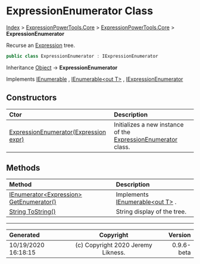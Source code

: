 ﻿# ExpressionEnumerator Class

[Index](../index.md) > [ExpressionPowerTools.Core](ExpressionPowerTools.Core.a.md) > [ExpressionPowerTools.Core](ExpressionPowerTools.Core.n.md) > **ExpressionEnumerator**

Recurse an [Expression](https://docs.microsoft.com/dotnet/api/system.linq.expressions.expression) tree.

```csharp
public class ExpressionEnumerator : IExpressionEnumerator
```

Inheritance [Object](https://docs.microsoft.com/dotnet/api/system.object) → **ExpressionEnumerator**

Implements  [IEnumerable](https://docs.microsoft.com/dotnet/api/system.collections.ienumerable) ,  [IEnumerable&lt;out T>](https://docs.microsoft.com/dotnet/api/system.collections.generic.ienumerable-1) ,  [IExpressionEnumerator](ExpressionPowerTools.Core.Signatures.IExpressionEnumerator.i.md) 

## Constructors

| Ctor | Description |
| :-- | :-- |
| [ExpressionEnumerator(Expression expr)](ExpressionPowerTools.Core.ExpressionEnumerator.ctor.md#expressionenumeratorexpression-expr) | Initializes a new instance of the [ExpressionEnumerator](ExpressionPowerTools.Core.ExpressionEnumerator.cs.md) class. |
## Methods

| Method | Description |
| :-- | :-- |
| [IEnumerator&lt;Expression> GetEnumerator()](ExpressionPowerTools.Core.ExpressionEnumerator.GetEnumerator.m.md) | Implements [IEnumerable&lt;out T>](https://docs.microsoft.com/dotnet/api/system.collections.generic.ienumerable-1) . |
| [String ToString()](ExpressionPowerTools.Core.ExpressionEnumerator.ToString.m.md) | String display of the tree. |

---

| Generated | Copyright | Version |
| :-- | :-: | --: |
| 10/19/2020 16:18:15 | (c) Copyright 2020 Jeremy Likness. | 0.9.6-beta |
